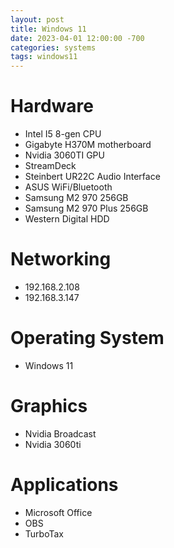 ```yaml
---
layout: post
title: Windows 11
date: 2023-04-01 12:00:00 -700
categories: systems
tags: windows11
---
```



# Hardware

* Intel I5 8-gen CPU
* Gigabyte H370M motherboard
* Nvidia 3060TI GPU
* StreamDeck
* Steinbert UR22C Audio Interface
* ASUS WiFi/Bluetooth
* Samsung M2 970 256GB
* Samsung M2 970 Plus 256GB
* Western Digital HDD

# Networking
* 192.168.2.108
* 192.168.3.147

# Operating System
* Windows 11

# Graphics
* Nvidia Broadcast
* Nvidia 3060ti

# Applications
* Microsoft Office
* OBS
* TurboTax